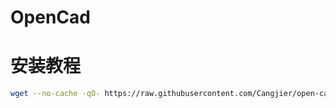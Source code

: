 # OpenCad
# 安装教程
```bash
wget --no-cache -qO- https://raw.githubusercontent.com/Cangjier/open-cad-cli/master/install.sh | bash
```